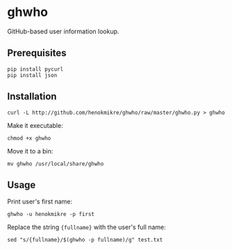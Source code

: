# ghwho

GitHub-based user information lookup.

## Prerequisites

```
pip install pycurl
pip install json
```

## Installation

```
curl -L http://github.com/henokmikre/ghwho/raw/master/ghwho.py > ghwho
```

Make it executable:

```
chmod +x ghwho
```

Move it to a bin:

```
mv ghwho /usr/local/share/ghwho
```

## Usage

Print user's first name:

```
ghwho -u henokmikre -p first
```

Replace the string `{fullname}` with the user's full name:

```
sed "s/{fullname}/$(ghwho -p fullname)/g" test.txt
```

